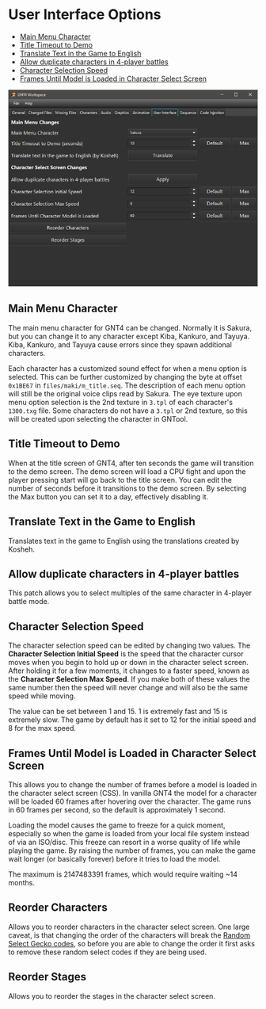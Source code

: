 # User Interface Options

- [Main Menu Character](#main-menu-character)
- [Title Timeout to Demo](#title-timeout-to-demo)
- [Translate Text in the Game to English](#translate-text-in-the-game-to-english)
- [Allow duplicate characters in 4-player battles](#allow-duplicate-characters-in-4-player-battles)
- [Character Selection Speed](#character-selection-speed)
- [Frames Until Model is Loaded in Character Select Screen](#frames-until-model-is-loaded-in-character-select-screen)

![User Interface](/docs/ui.png?raw=true "User Interface")

## Main Menu Character

The main menu character for GNT4 can be changed. Normally it is Sakura, but you can change it to any character except Kiba, Kankuro, and Tayuya. Kiba, Kankuro, and Tayuya cause errors since they spawn additional characters.

Each character has a customized sound effect for when a menu option is selected. This can be further customized by changing the byte at offset `0x1BE67` in `files/maki/m_title.seq`. The description of each menu option will still be the original voice clips read by Sakura. The eye texture upon menu option selection is the 2nd texture in `3.tpl` of each character's `1300.txg` file. Some characters do not have a `3.tpl` or 2nd texture, so this will be created upon selecting the character in GNTool.

## Title Timeout to Demo

When at the title screen of GNT4, after ten seconds the game will transition to the demo screen. The demo screen will load a CPU fight and upon the player pressing start will go back to the title screen. You can edit the number of seconds before it transitions to the demo screen. By selecting the Max button you can set it to a day, effectively disabling it.

## Translate Text in the Game to English

Translates text in the game to English using the translations created by Kosheh.

## Allow duplicate characters in 4-player battles

This patch allows you to select multiples of the same character in 4-player battle mode.

## Character Selection Speed

The character selection speed can be edited by changing two values. The **Character Selection Initial Speed** is the speed that the character cursor moves when you begin to hold up or down in the character select screen. After holding it for a few moments, it changes to a faster speed, known as the **Character Selection Max Speed**. If you make both of these values the same number then the speed will never change and will also be the same speed while moving.

The value can be set between 1 and 15. 1 is extremely fast and 15 is extremely slow. The game by default has it set to 12 for the initial speed and 8 for the max speed.

## Frames Until Model is Loaded in Character Select Screen

This allows you to change the number of frames before a model is loaded in the character select
screen (CSS). In vanilla GNT4 the model for a character will be loaded 60 frames after hovering
over the character. The game runs in 60 frames per second, so the default is approximately 1 second.

Loading the model causes the game to freeze for a quick moment, especially so when the game is
loaded from your local file system instead of via an ISO/disc. This freeze can resort in a worse
quality of life while playing the game. By raising the number of frames, you can make the game wait
longer (or basically forever) before it tries to load the model.

The maximum is 2147483391 frames, which would require waiting ~14 months.

## Reorder Characters

Allows you to reorder characters in the character select screen. One large caveat, is that changing
the order of the characters will break the
[Random Select Gecko codes](https://github.com/NicholasMoser/Naruto-GNT-Modding/blob/master/gnt4/docs/guides/gecko_codes.md#add-random-select-to-character-select-screen-nick),
so before you are able to change the order it first asks to remove these random select codes if they are being used.

## Reorder Stages

Allows you to reorder the stages in the character select screen.
